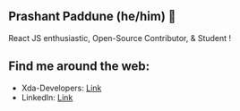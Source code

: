 ## Prashant Paddune (he/him) 🌻
React JS enthusiastic, Open-Source Contributor, & Student !

## Find me around the web:
- Xda-Developers: <a href="https://forum.xda-developers.com/member.php?u=7487830">Link</a>
- LinkedIn: <a href="https://www.linkedin.com/in/prashantpaddune/">Link</a>
